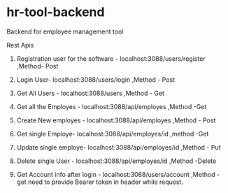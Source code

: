 ﻿# hr-tool-backend

Backend for employee management tool

Rest Apis

 1. Registration user for the software - localhost:3088/users/register   ,Method- Post
 
 2. Login User- localhost:3088/users/login    ,Method - Post

  3. Get All Users - localhost:3088/users    ,Method - Get

4.  Get all the Employes - localhost:3088/api/employes    ,Method -Get

5. Create New employes - localhost:3088/api/employes    ,Method - Post

6. Get single Employe- localhost:3088/api/employes/id     ,method -Get

7. Update single employe- localhost:3088/api/employes/id    ,Method - Put

8. Delete single User - localhost:3088/api/employes/id      ,Method -Delete

9. Get Account info after login - localhost:3088/users/account    ,Method -get need to provide Bearer token in header while request.
 
